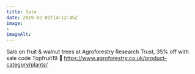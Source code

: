 ```yaml
---
title: Sale
date: 2019-02-01T14:12:45Z
image: 
- 
imageAlt: 
---
```


Sale on fruit & walnut trees at Agroforestry Research Trust, 35% off with sale code Topfruit19 🙂 <https://www.agroforestry.co.uk/product-category/plants/>
